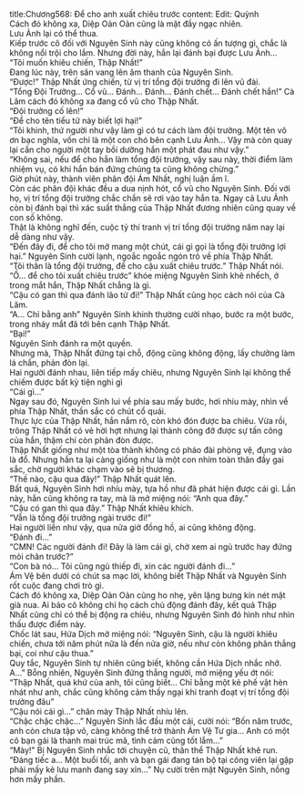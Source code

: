 title:Chương568: Để cho anh xuất chiêu trước
content:
Edit: Quỳnh<br>Cách đó không xa, Diệp Oản Oản cũng là mặt đầy ngạc nhiên.<br>Lưu Ảnh lại có thể thua.<br>Kiếp trước cô đối với Nguyên Sinh này cũng không có ấn tượng gì, chắc là không nổi trội cho lắm. Nhưng đời này, hắn lại đánh bại được Lưu Ảnh…<br>“Tôi muốn khiêu chiến, Thập Nhất!”<br>Đang lúc này, trên sân vang lên âm thanh của Nguyên Sinh.<br>“Được!” Thập Nhất ứng chiến, từ vị trí tổng đội trưởng đi lên vũ đài.<br>“Tổng Đội Trưởng… Cổ vũ… Đánh… Đánh… Đánh chết… Đánh chết hắn!” Cà Lăm cách đó không xa đang cổ vũ cho Thập Nhất.<br>“Đội trưởng cố lên!”<br>“Để cho tên tiểu tử này biết lợi hại!”<br>“Tôi khinh, thứ người như vậy làm gì có tư cách làm đội trưởng. Một tên vô ơn bạc nghĩa, vốn chỉ là một con chó bên cạnh Lưu Ảnh… Vậy mà còn quay lại cắn cho người một tay bồi dưỡng hắn một phát đau như vậy.”<br>“Không sai, nếu để cho hắn làm tổng đội trưởng, vậy sau này, thời điểm làm nhiệm vụ, có khi hắn bán đứng chúng ta cũng không chừng.”<br>Giờ phút này, thành viên phân đội Ám Nhất, nghị luận ầm ĩ.<br>Còn các phân đội khác đều a dua nịnh hót, cổ vũ cho Nguyên Sinh. Đối với họ, vị trí tổng đội trưởng chắc chắn sẽ rơi vào tay hắn ta. Ngay cả Lưu Ảnh còn bị đánh bại thì xác suất thắng của Thập Nhất đương nhiên cũng quay về con số không.<br>Thật là không nghĩ đến, cuộc tỷ thí tranh vị trí tổng đội trưởng năm nay lại dễ dàng như vậy.<br>“Đến đây đi, để cho tôi mở mang một chút, cái gì gọi là tổng đội trưởng lợi hại.” Nguyên Sinh cười lạnh, ngoắc ngoắc ngón trỏ về phía Thập Nhất.<br>“Tôi thân là tổng đội trưởng, để cho cậu xuất chiêu trước.” Thập Nhất nói.<br>“Ồ… để cho tôi xuất chiêu trước” khóe miệng Nguyên Sinh khẽ nhếch, ở trong mắt hắn, Thập Nhất chẳng là gì.<br>“Cậu có gan thì qua đánh lão tử đi!” Thập Nhất cũng học cách nói của Cà Lăm.<br>“A… Chỉ bằng anh” Nguyên Sinh khinh thường cười nhạo, bước ra một bước, trong nháy mắt đã tới bên cạnh Thập Nhất.<br>“Bại!”<br>Nguyên Sinh đánh ra một quyền.<br>Nhưng mà, Thập Nhất đứng tại chỗ, động cũng không động, lấy chưởng làm lá chắn, phản đòn lại.<br>Hai người đánh nhau, liên tiếp mấy chiêu, nhưng Nguyên Sinh lại không thể chiếm được bất kỳ tiện nghi gì<br>“Cái gì…”<br>Ngay sau đó, Nguyên Sinh lui về phía sau mấy bước, hơi nhíu mày, nhìn về phía Thập Nhất, thần sắc có chút cổ quái.<br>Thực lực của Thập Nhất, hắn nắm rõ, còn khó đón được ba chiêu. Vừa rồi, trông Thập Nhất có vẻ hời hợt nhưng lại thành công đỡ được sự tấn công của hắn, thậm chí còn phản đòn được.<br>Thập Nhất giống như một tòa thành không có pháo đài phòng vệ, đụng vào là đổ. Nhưng hắn ta lại càng giống như là một con nhím toàn thân đầy gai sắc, chờ người khác chạm vào sẽ bị thương.<br>“Thế nào, cậu qua đây!” Thập Nhất quát lên.<br>Bất quá, Nguyên Sinh hơi nhíu mày, tựa hồ như đã phát hiện được cái gì. Lần này, hắn cũng không ra tay, mà là mở miệng nói: “Anh qua đây.”<br>“Cậu có gan thì qua đây.” Thập Nhất khiêu khích.<br>“Vẫn là tổng đội trưởng ngài trước đi!”<br>Hai người liền như vậy, qua nửa giờ đồng hồ, ai cũng không động.<br>“Đánh đi…”<br>“CMN! Các người đánh đi! Đây là làm cái gì, chờ xem ai ngủ trước hay đứng mỏi chân trước?”<br>“Con bà nó… Tôi cũng ngủ thiếp đi, xin các người đánh đi…”<br>Ám Vệ bên dưới có chút sa mạc lời, không biết Thập Nhất và Nguyên Sinh rốt cuộc đang chơi trò gì.<br>Cách đó không xa, Diệp Oản Oản cũng ho nhẹ, yên lặng bưng kín nét mặt già nua. Ai bảo cô không chỉ họ cách chủ động đánh đây, kết quả Thập Nhất cũng chỉ có thể bị động ra chiêu, nhưng Nguyên Sinh đó hình như nhìn thấu được điểm này.<br>Chốc lát sau, Hứa Dịch mở miệng nói: “Nguyên Sinh, cậu là người khiêu chiến, chưa tới năm phút nữa là đến nửa giờ, nếu như còn không phân thắng bại, coi như cậu thua.”<br>Quy tắc, Nguyên Sinh tự nhiên cũng biết, không cần Hứa Dịch nhắc nhở.<br>A…” Bỗng nhiên, Nguyên Sinh đứng thẳng người, mở miệng yếu ớt nói: “Thập Nhất, quá khứ của anh, tôi cũng biết… Chỉ bằng một kẻ phế vật hèn nhát như anh, chắc cũng không cảm thấy ngại khi tranh đoạt vị trí tổng đội trưởng đâu”<br>“Cậu nói cái gì…” chân mày Thập Nhất nhíu lên.<br>“Chậc chậc chậc…” Nguyên Sinh lắc đầu một cái, cười nói: “Bốn năm trước, anh còn chưa tập võ, càng không thể trở thành Ám Vệ Tư gia… Anh có một cô bạn gái là thanh mai trúc mã, tình cảm cũng tốt lắm…”<br>“Mày!” Bị Nguyên Sinh nhắc tới chuyện cũ, thân thể Thập Nhất khẽ run.<br>“Đáng tiếc a… Một buổi tối, anh và bạn gái đang tản bộ tại công viên lại gặp phải mấy kẻ lưu manh đang say xỉn…” Nụ cười trên mặt Nguyên Sinh, nồng hơn mấy phần.